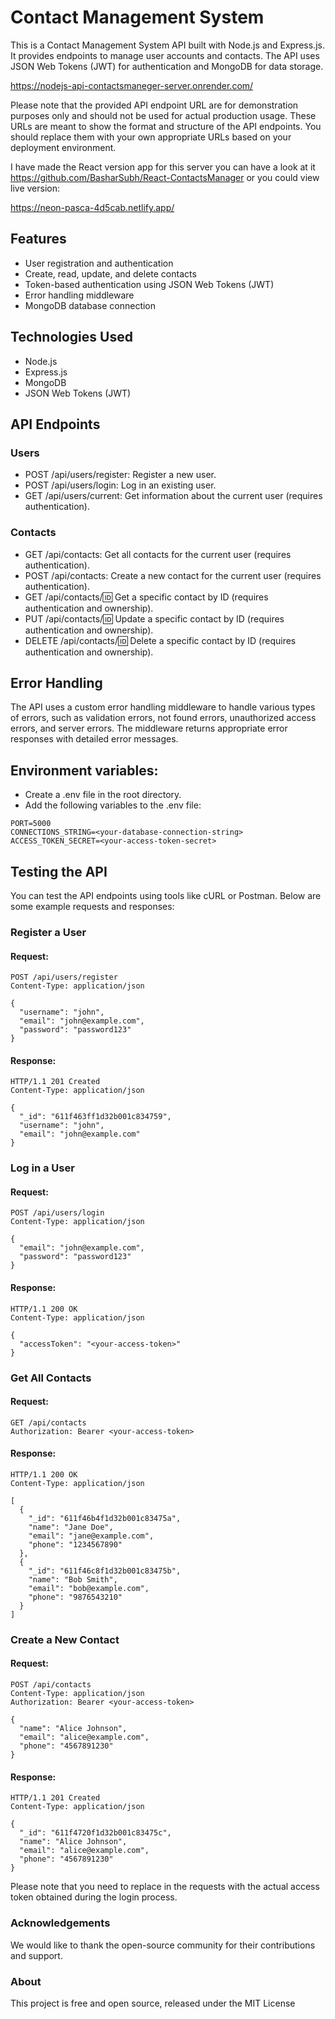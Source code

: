 # Contact Management System

This is a Contact Management System API built with Node.js and Express.js. It provides endpoints to manage user accounts and contacts. The API uses JSON Web Tokens (JWT) for authentication and MongoDB for data storage.

https://nodejs-api-contactsmaneger-server.onrender.com/

Please note that the provided API endpoint URL are for demonstration purposes only and should not be used for actual production usage. These URLs are meant to show the format and structure of the API endpoints. You should replace them with your own appropriate URLs based on your deployment environment.

I have made the React version app for this server you can have a look at it https://github.com/BasharSubh/React-ContactsManager or you could view live version:

https://neon-pasca-4d5cab.netlify.app/

## Features

- User registration and authentication
- Create, read, update, and delete contacts
- Token-based authentication using JSON Web Tokens (JWT)
- Error handling middleware
- MongoDB database connection

## Technologies Used
- Node.js
- Express.js
- MongoDB
- JSON Web Tokens (JWT)

## API Endpoints
### Users
- POST /api/users/register: Register a new user.
- POST /api/users/login: Log in an existing user.
- GET /api/users/current: Get information about the current user (requires authentication).
### Contacts
- GET /api/contacts: Get all contacts for the current user (requires authentication).
- POST /api/contacts: Create a new contact for the current user (requires authentication).
- GET /api/contacts/:id: Get a specific contact by ID (requires authentication and ownership).
- PUT /api/contacts/:id: Update a specific contact by ID (requires authentication and ownership).
- DELETE /api/contacts/:id: Delete a specific contact by ID (requires authentication and ownership).
## Error Handling
The API uses a custom error handling middleware to handle various types of errors, such as validation errors, not found errors, unauthorized access errors, and server errors. The middleware returns appropriate error responses with detailed error messages.

## Environment variables:

- Create a .env file in the root directory.
- Add the following variables to the .env file:
```
PORT=5000
CONNECTIONS_STRING=<your-database-connection-string>
ACCESS_TOKEN_SECRET=<your-access-token-secret>
```

## Testing the API
You can test the API endpoints using tools like cURL or Postman. Below are some example requests and responses:

### Register a User
#### Request:

```
POST /api/users/register
Content-Type: application/json

{
  "username": "john",
  "email": "john@example.com",
  "password": "password123"
}
```
#### Response:
```
HTTP/1.1 201 Created
Content-Type: application/json

{
  "_id": "611f463ff1d32b001c834759",
  "username": "john",
  "email": "john@example.com"
}
```
### Log in a User
#### Request:

```
POST /api/users/login
Content-Type: application/json

{
  "email": "john@example.com",
  "password": "password123"
}
```
#### Response:
```
HTTP/1.1 200 OK
Content-Type: application/json

{
  "accessToken": "<your-access-token>"
}
``` 
### Get All Contacts
#### Request:

```
GET /api/contacts
Authorization: Bearer <your-access-token>
```
#### Response:

```
HTTP/1.1 200 OK
Content-Type: application/json

[
  {
    "_id": "611f46b4f1d32b001c83475a",
    "name": "Jane Doe",
    "email": "jane@example.com",
    "phone": "1234567890"
  },
  {
    "_id": "611f46c8f1d32b001c83475b",
    "name": "Bob Smith",
    "email": "bob@example.com",
    "phone": "9876543210"
  }
]
```
### Create a New Contact
#### Request:

```
POST /api/contacts
Content-Type: application/json
Authorization: Bearer <your-access-token>

{
  "name": "Alice Johnson",
  "email": "alice@example.com",
  "phone": "4567891230"
}
```
#### Response:

```
HTTP/1.1 201 Created
Content-Type: application/json

{
  "_id": "611f4720f1d32b001c83475c",
  "name": "Alice Johnson",
  "email": "alice@example.com",
  "phone": "4567891230"
}
```
Please note that you need to replace <your-access-token> in the requests with the actual access token obtained during the login process.

### Acknowledgements
We would like to thank the open-source community for their contributions and support.

### About
This project is free and open source, released under the MIT License
